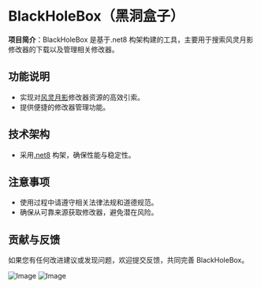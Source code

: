 # BlackHoleBox（黑洞盒子）

**项目简介**：BlackHoleBox 是基于.net8 构架构建的工具，主要用于搜索风灵月影修改器的下载以及管理相关修改器。

## 功能说明
- 实现对[风灵月影](https://flingtrainer.com/)修改器资源的高效引索。
- 提供便捷的修改器管理功能。

## 技术架构
- 采用[.net8](https://dotnet.microsoft.com/zh-cn/download) 构架，确保性能与稳定性。

## 注意事项
- 使用过程中请遵守相关法律法规和道德规范。
- 确保从可靠来源获取修改器，避免潜在风险。

## 贡献与反馈
如果您有任何改进建议或发现问题，欢迎提交反馈，共同完善 BlackHoleBox。


![Image](https://github.com/nspron/BlackHoleBox/blob/main/1.png)
![Image](https://github.com/nspron/BlackHoleBox/blob/main/2.png)
